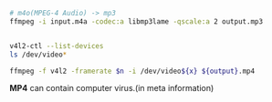 
```bash
# m4o(MPEG-4 Audio) -> mp3
ffmpeg -i input.m4a -codec:a libmp3lame -qscale:a 2 output.mp3
```

```bash

v4l2-ctl --list-devices
ls /dev/video*

ffmpeg -f v4l2 -framerate $n -i /dev/video${x} ${output}.mp4
```



**MP4** can contain computer virus.(in meta information)
